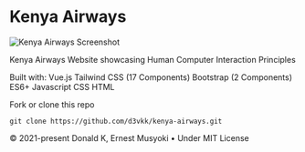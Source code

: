 # Kenya Airways

![Kenya Airways Screenshot](https://github.com/d3vkk//blob/master/screenshot.png)

Kenya Airways Website showcasing Human Computer Interaction Principles

Built with:
Vue.js
Tailwind CSS (17 Components)
Bootstrap (2 Components)
ES6+ Javascript
CSS
HTML

Fork or clone this repo
```
git clone https://github.com/d3vkk/kenya-airways.git
```

© 2021-present Donald K, Ernest Musyoki • Under MIT License
